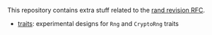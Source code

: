This repository contains extra stuff related to the [rand revision RFC](https://github.com/rust-lang/rfcs/pull/2106).

*   [traits](traits): experimental designs for `Rng` and `CryptoRng` traits
